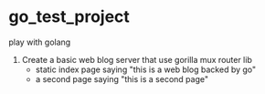 # go_test_project
play with golang

1. Create a basic web blog server that use gorilla mux router lib
    - static index page saying "this is a web blog backed by go"
    - a second page saying "this is a second page"

